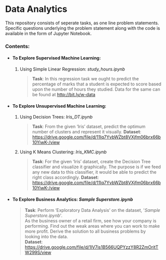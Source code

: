 # Data Analytics
This repository consists of seperate tasks, as one line problem statements. 
Specific questions underlying the problem statement along with the code is available in the form of Jupyter Notebook.
 
### Contents:

- #### To Explore Supervised Machine Learning: <br /> 
   1. Using Simple Linear Regression: *study_hours.ipynb*<br/>
      > **Task**: In this regression task we ought to predict the percentage of marks that a student is expected to score based upon the
                  number of hours they studied. 
                  Data for the same can be found at http://bit.ly/w-data <br/>
- #### To Explore Unsupervised Machine Learning: <br /> 
   1. Using Decision Trees: *Iris_DT.ipynb* <br /> 
      > **Task**: From the given ‘Iris’ dataset, predict the optimum number of
                  clusters and represent it visually.
                  **Dataset**: https://drive.google.com/file/d/11Iq7YvbWZbt8VXjfm06brx66b10YiwK-/view
   2. Using K Means Clustering: *Iris_KMC.ipynb*
      > **Task**: For the given ‘Iris’ dataset, create the Decision Tree classifier and
                  visualize it graphically. The purpose is if we feed any new data to this
                  classifier, it would be able to predict the right class accordingly.
                  **Dataset**: https://drive.google.com/file/d/11Iq7YvbWZbt8VXjfm06brx66b10YiwK-/view
            
 - #### To Explore Business Analytics: *Sample Superstore.ipynb*<br />
      > **Task**: Perform ‘Exploratory Data Analysis’ on the dataset, '*Sample Superstore.ipynb*'.<br/>
                  As the business owner of a retail firm, see how your company is performing.
                  Find out the weak areas where you can work to make more profit.
                  Derive the solution to all business problems by looking into the data.<br/> 
                  **Dataset**: https://drive.google.com/file/d/1lV7is1B566UQPYzzY8R2ZmOritTW299S/view

